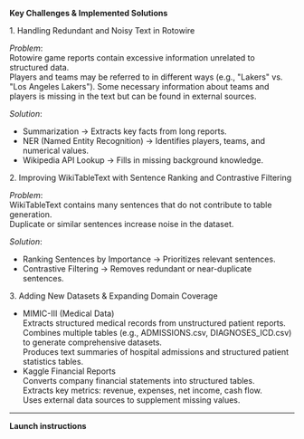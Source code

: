 **Key Challenges & Implemented Solutions**

1️. Handling Redundant and Noisy Text in Rotowire  

*Problem*:  
Rotowire game reports contain excessive information unrelated to structured data.  
Players and teams may be referred to in different ways (e.g., "Lakers" vs. "Los Angeles Lakers").
Some necessary information about teams and players is missing in the text but can be found in external sources.

*Solution*:
-  Summarization → Extracts key facts from long reports.  
-  NER (Named Entity Recognition) → Identifies players, teams, and numerical values.  
-  Wikipedia API Lookup → Fills in missing background knowledge.  


2️. Improving WikiTableText with Sentence Ranking and Contrastive Filtering 

*Problem*:  
WikiTableText contains many sentences that do not contribute to table generation.  
Duplicate or similar sentences increase noise in the dataset. 

*Solution*:  
-   Ranking Sentences by Importance → Prioritizes relevant sentences.  
-  Contrastive Filtering → Removes redundant or near-duplicate sentences.  


3️. Adding New Datasets & Expanding Domain Coverage  

-   MIMIC-III (Medical Data)  
Extracts structured medical records from unstructured patient reports.  
Combines multiple tables (e.g., ADMISSIONS.csv, DIAGNOSES_ICD.csv) to generate comprehensive datasets.  
Produces text summaries of hospital admissions and structured patient statistics tables.  
-  Kaggle Financial Reports  
Converts company financial statements into structured tables.  
Extracts key metrics: revenue, expenses, net income, cash flow.  
Uses external data sources to supplement missing values.

---


**Launch instructions**




